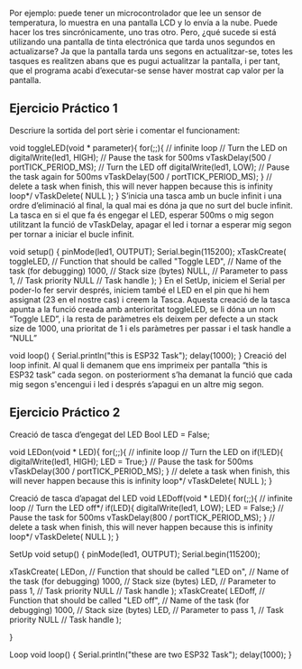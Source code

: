 Por ejemplo: puede tener un microcontrolador que lee un sensor de temperatura, lo muestra en una pantalla LCD y lo envía a la nube.
Puede hacer los tres sincrónicamente, uno tras otro. Pero, ¿qué sucede si está utilizando una pantalla de tinta electrónica que tarda unos segundos en actualizarse? 
Ja que la pantalla tarda uns segons en actualitzar-se, totes les tasques es realitzen abans que es pugui actualitzar la pantalla, i per tant, que el programa acabi d’executar-se sense haver mostrat cap valor per la pantalla.


## Ejercicio Práctico 1
Descriure la sortida del port sèrie i comentar el funcionament:


void toggleLED(void * parameter){
 for(;;){ // infinite loop
   // Turn the LED on
   digitalWrite(led1, HIGH);
   // Pause the task for 500ms
   vTaskDelay(500 / portTICK_PERIOD_MS);
   // Turn the LED off
   digitalWrite(led1, LOW);
   // Pause the task again for 500ms
   vTaskDelay(500 / portTICK_PERIOD_MS);
 }
 // delete a task when finish, this will never happen because this is infinity loop*/
 vTaskDelete( NULL );
}
S’inicia una tasca amb un bucle infinit i una ordre d’eliminació al final, la qual mai es dóna ja que no surt del bucle infinit.
La tasca en si el que fa és engegar el LED, esperar 500ms o mig segon utilitzant la funció de vTaskDelay, apagar el led i tornar a esperar mig segon per tornar a iniciar el bucle infinit.



void setup() {
 pinMode(led1, OUTPUT);
 Serial.begin(115200);
 xTaskCreate(
   toggleLED,    // Function that should be called
   "Toggle LED",   // Name of the task (for debugging)
   1000,            // Stack size (bytes)
   NULL,            // Parameter to pass
   1,               // Task priority
   NULL             // Task handle
 );
}
En el SetUp, iniciem el Serial per poder-lo fer servir després, iniciem també el LED en el pin que hi hem assignat (23 en el nostre cas) i creem la Tasca.
Aquesta creació de la tasca apunta a la funció creada amb anterioritat toggleLED, se li dóna un nom “Toggle LED”, i la resta de paràmetres els deixem per defecte a un stack size de 1000, una prioritat de 1 i els paràmetres per passar i el task handle a “NULL”

void loop() {
 Serial.println("this is ESP32 Task");
 delay(1000);
}
Creació del loop infinit. Al qual li demanem que ens imprimeix per pantalla “this is  ESP32 task” cada segon. on posteriorment s’ha demanat la funció que cada mig segon s'encengui i led i després s’apagui en un altre mig segon. 

## Ejercicio Práctico 2
Creació de tasca d’engegat del LED
Bool LED = False;

void LEDon(void * LED){
 for(;;){ // infinite loop
   // Turn the LED on
   if(!LED){
digitalWrite(led1, HIGH);
LED = True;}
   // Pause the task for 500ms
   vTaskDelay(300 / portTICK_PERIOD_MS);
 }
 // delete a task when finish, this will never happen because this is infinity loop*/
 vTaskDelete( NULL );
}

Creació de tasca d’apagat del LED
void LEDoff(void * LED){
 for(;;){ // infinite loop
   // Turn the LED off*/
   if(LED){
digitalWrite(led1, LOW);
LED = False;}
   // Pause the task for 500ms
   vTaskDelay(800 / portTICK_PERIOD_MS);
 }
 // delete a task when finish, this will never happen because this is infinity loop*/
 vTaskDelete( NULL );
}


SetUp
void setup() {
 pinMode(led1, OUTPUT);
 Serial.begin(115200);
 
xTaskCreate(
   LEDon,    // Function that should be called
   "LED on",   // Name of the task (for debugging)
   1000,            // Stack size (bytes)
   LED,            // Parameter to pass
   1,               // Task priority
   NULL             // Task handle
 );
xTaskCreate(
   LEDoff,    // Function that should be called
   "LED off",   // Name of the task (for debugging)
   1000,            // Stack size (bytes)
   LED,            // Parameter to pass
   1,               // Task priority
   NULL             // Task handle
 );

}

Loop
void loop() {
 Serial.println("these are two ESP32 Task");
 delay(1000);
}

